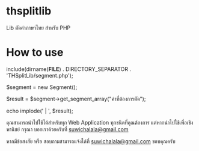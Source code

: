 thsplitlib
==========

Lib ตัดคำภาษาไทย สำหรับ PHP

How to use
==========


  include(dirname(__FILE__) . DIRECTORY_SEPARATOR . 'THSplitLib/segment.php');

  $segment = new Segment();

  $result = $segment->get_segment_array("คำที่ต้องการตัด");

  echo implode(' | ', $result);


คุณสามารถนำไปใช้ได้สำหรับทุก Web Application ทุกชนิดที่คุณต้องการ
แต่หากนำไปใช้เพื่อเชิงพานิชย์ กรุณา บอกเราด้วยครับที่ suwichalala@gmail.com

หากมีข้อสงสัย หรือ สอบถามสามารถแจ้งได้ที่ suwichalala@gmail.com
ขอบคุณครับ
